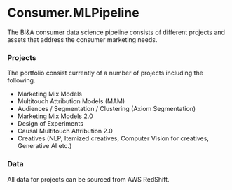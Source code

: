 # Consumer.MLPipeline
The BI&A consumer data science pipeline consists of different projects and assets that address the consumer marketing needs.

### Projects
The portfolio consist currently of a number of projects including the following.
* Marketing Mix Models
* Multitouch Attribution Models (MAM)
* Audiences / Segmentation / Clustering (Axiom Segmentation)
* Marketing Mix Models 2.0
* Design of Experiments
* Causal Multitouch Attribution 2.0
* Creatives (NLP, Itemized creatives, Computer Vision for creatives, Generative AI etc.)


### Data
All data for projects can be sourced from AWS RedShift.
